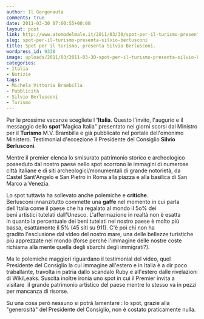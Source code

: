 ```yaml
---
author: Il Gorgonauta
comments: true
date: 2011-03-30 07:00:55+00:00
layout: post
link: http://www.atomodelmale.it/2011/03/30/spot-per-il-turismo-presenta-silvio-berlusconi/
slug: spot-per-il-turismo-presenta-silvio-berlusconi
title: Spot per il turismo, presenta Silvio Berlusconi.
wordpress_id: 9338
image: uploads/2011/03/2011-03-30-spot-per-il-turismo-presenta-silvio-berlusconi.jpg
categories:
- Italia
- Notizie
tags:
- Michela Vittoria Brambilla
- Pubblicità
- Silvio Berlusconi
- Turismo
---
```



Per le prossime vacanze scegliete l **'Italia**. Questo l'invito, l'augurio e il messaggio dello **spot**"Magica Italia" presentato nei giorni scorsi dal Ministro per il **Turismo** M.V. Brambilla e già pubblicato nel portale dell'omonimo Ministero. Testimonial d'eccezione il Presidente del Consiglio **Silvio Berlusconi**.

Mentre il premier elenca lo smisurato patrimonio storico e archeologico posseduto dal nostro paese nello spot scorrono le immagini di numerose città italiane e di siti archeologici/monumentali di grande notorietà, da Castel Sant'Angelo e San Pietro in Roma alla piazza e alla basilica di San Marco a Venezia.

Lo spot tuttavia ha sollevato anche polemiche e **critiche**. Berlusconi innanzitutto commette una **gaffe** nel momento in cui parla dell'Italia come il paese che ha regalato al mondo il 5o% dei beni artistici tutelati dall'Unesco. L'affermazione in realtà non è esatta in quanto la percentuale dei beni tutelati nel nostro paese è molto più bassa, esattamente il 5% (45 siti su 911). C'è poi chi non ha gradito l'esclusione dal video del nostro mare, una delle bellezze turistiche più apprezzate nel mondo (forse perché l'immagine delle nostre coste richiama alla mente quella degli sbarchi degli immigrati?).

Ma le polemiche maggiori riguardano il testimonial del video, quel Presidente del Consiglio la cui immagine all'estero e in Italia è a dir poco traballante, travolta in patria dallo scandalo Ruby e all'estero dalle rivelazioni di WikiLeaks. Suscita inoltre ironia uno spot in cui il Premier invita a visitare  il grande patrimonio artistico del paese mentre lo stesso va in pezzi per mancanza di risorse.

Su una cosa però nessuno si potrà lamentare : lo spot, grazie alla "generosità" del Presidente del Consiglio, non è costato praticamente nulla.
